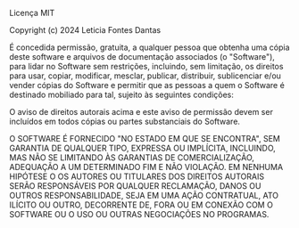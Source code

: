 Licença MIT

Copyright (c) 2024 Leticia Fontes Dantas

É concedida permissão, gratuita, a qualquer pessoa que obtenha uma cópia
deste software e arquivos de documentação associados (o "Software"), para lidar
no Software sem restrições, incluindo, sem limitação, os direitos
para usar, copiar, modificar, mesclar, publicar, distribuir, sublicenciar e/ou vender
cópias do Software e permitir que as pessoas a quem o Software é destinado
mobiliado para tal, sujeito às seguintes condições:

O aviso de direitos autorais acima e este aviso de permissão devem ser incluídos em todos
cópias ou partes substanciais do Software.

O SOFTWARE É FORNECIDO "NO ESTADO EM QUE SE ENCONTRA", SEM GARANTIA DE QUALQUER TIPO, EXPRESSA OU
IMPLÍCITA, INCLUINDO, MAS NÃO SE LIMITANDO ÀS GARANTIAS DE COMERCIALIZAÇÃO,
ADEQUAÇÃO A UM DETERMINADO FIM E NÃO VIOLAÇÃO. EM NENHUMA HIPÓTESE O
OS AUTORES OU TITULARES DOS DIREITOS AUTORAIS SERÃO RESPONSÁVEIS POR QUALQUER RECLAMAÇÃO, DANOS OU OUTROS
RESPONSABILIDADE, SEJA EM UMA AÇÃO CONTRATUAL, ATO ILÍCITO OU OUTRO, DECORRENTE DE,
FORA OU EM CONEXÃO COM O SOFTWARE OU O USO OU OUTRAS NEGOCIAÇÕES NO
PROGRAMAS.